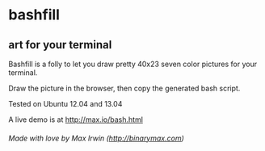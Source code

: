 # bashfill

## art for your terminal

Bashfill is a folly to let you draw pretty 40x23 seven color pictures for your terminal.

Draw the picture in the browser, then copy the generated bash script.

Tested on Ubuntu 12.04 and 13.04

A live demo is at http://max.io/bash.html

###### *Made with love by Max Irwin (http://binarymax.com)*